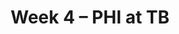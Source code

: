 ---
layout: game
title: Week 4 – PHI at TB
season: 2024
game_id: 2024_04_PHI_TB
away_team: PHI
home_team: TB
---